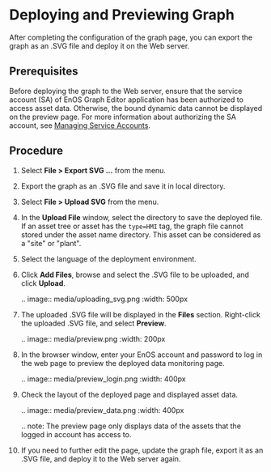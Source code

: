 # Deploying and Previewing Graph

After completing the configuration of the graph page, you can export the graph as an .SVG file and deploy it on the Web server.

## Prerequisites

Before deploying the graph to the Web server, ensure that the service account (SA) of EnOS Graph Editor application has been authorized to access asset data. Otherwise, the bound dynamic data cannot be displayed on the preview page. For more information about authorizing the SA account, see [Managing Service Accounts](/docs/iam/en/latest/howto/service_account/managing_service_account.html).

## Procedure

1. Select **File > Export SVG ...** from the menu.

2. Export the graph as an .SVG file and save it in local directory.

3. Select **File > Upload SVG** from the menu.

4. In the **Upload File** window, select the directory to save the deployed file. If an asset tree or asset has the `type=HMI` tag, the graph file cannot stored under the asset name directory. This asset can be considered as a "site" or "plant".

5. Select the language of the deployment environment.

6. Click **Add Files**, browse and select the .SVG file to be uploaded, and click **Upload**.

   .. image:: media/uploading_svg.png
      :width: 500px

7. The uploaded .SVG file will be displayed in the **Files** section. Right-click the uploaded .SVG file, and select **Preview**.

   .. image:: media/preview.png
      :width: 200px

8. In the browser window, enter your EnOS account and password to log in the web page to preview the deployed data monitoring page.

   .. image:: media/preview_login.png
      :width: 400px

9. Check the layout of the deployed page and displayed asset data.

   .. image:: media/preview_data.png
      :width: 400px

   .. note: The preview page only displays data of the assets that the logged in account has access to.

10. If you need to further edit the page, update the graph file, export it as an .SVG file, and deploy it to the Web server again.
